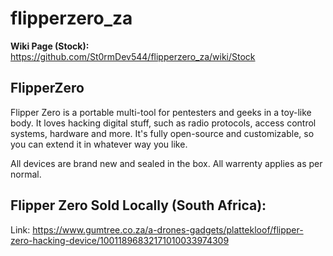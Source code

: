 # flipperzero_za

**Wiki Page (Stock):** https://github.com/St0rmDev544/flipperzero_za/wiki/Stock

## FlipperZero

Flipper Zero is a portable multi-tool for pentesters and geeks in a toy-like body. It loves hacking digital stuff, such as radio protocols, access control systems, hardware and more. It's fully open-source and customizable, so you can extend it in whatever way you like.

All devices are brand new and sealed in the box. All warrenty applies as per normal.

## Flipper Zero Sold Locally (South Africa):

Link: https://www.gumtree.co.za/a-drones-gadgets/plattekloof/flipper-zero-hacking-device/10011896832171010033974309
